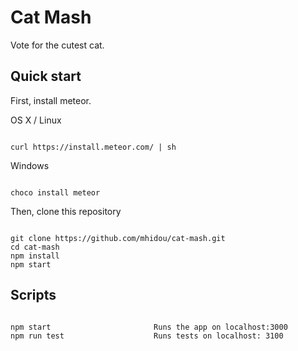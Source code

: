 Cat Mash
===

Vote for the cutest cat.

Quick start
---

First, install meteor.

OS X / Linux

```

curl https://install.meteor.com/ | sh
```

Windows

```

choco install meteor
```

Then, clone this repository

```

git clone https://github.com/mhidou/cat-mash.git
cd cat-mash
npm install
npm start
```

Scripts
---

```

npm start                       Runs the app on localhost:3000
npm run test                    Runs tests on localhost: 3100
```
